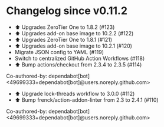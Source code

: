 # Changelog since v0.11.2
- ⬆️ Upgrades ZeroTier One to 1.8.2 (#123) 
- ⬆️ Upgrades add-on base image to 10.2.2 (#122) 
- ⬆️ Upgrades ZeroTier One to 1.8.1 (#121) 
- ⬆️ Upgrades add-on base image to 10.2.1 (#120) 
- Migrate JSON config to YAML (#119) 
- Switch to centralized GitHub Action Workflows (#118) 
- ⬆️ Bump actions/checkout from 2.3.4 to 2.3.5 (#114)

Co-authored-by: dependabot[bot] <49699333+dependabot[bot]@users.noreply.github.com> 
- ⬆️ Upgrade lock-threads workflow to 3.0.0 (#112) 
- ⬆️ Bump frenck/action-addon-linter from 2.3 to 2.4.1 (#110)

Co-authored-by: dependabot[bot] <49699333+dependabot[bot]@users.noreply.github.com> 
